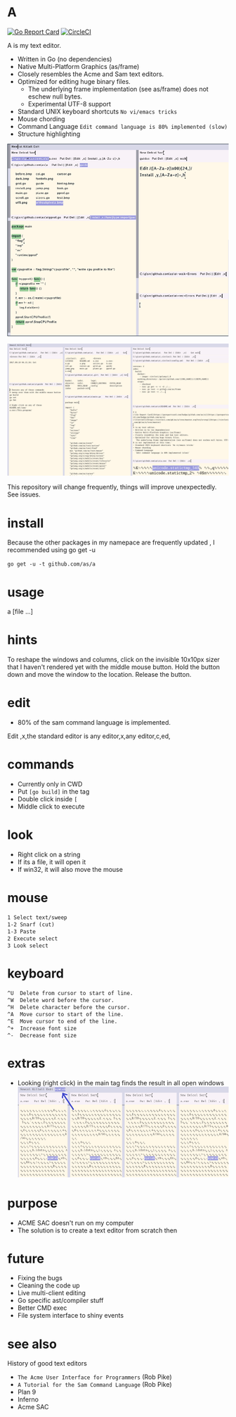 # A
[![Go Report Card](https://goreportcard.com/badge/github.com/as/a)](https://goreportcard.com/badge/github.com/as/a)
[![CircleCI](https://circleci.com/gh/as/a/tree/master.svg?style=svg)](https://circleci.com/gh/as/a/tree/master)

A is my text editor. 
- Written in Go (no dependencies)
- Native Multi-Platform Graphics (as/frame)
- Closely resembles the Acme and Sam text editors.
- Optimized for editing huge binary files. 
  - The underlying frame implementation (see as/frame) does not eschew null bytes.
  - Experimental UTF-8 support 
- Standard UNIX keyboard shortcuts `No vi/emacs tricks`
- Mouse chording
- Command Language
  `Edit command language is 80% implemented (slow)`
- Structure highlighting

![paint](install.png)

![paint](a.png)

This repository will change frequently, things will improve unexpectedly. See issues.

# install
Because the other packages in my namepace are frequently updated , I recommended using go get -u

`go get -u -t github.com/as/a`
 
# usage
a [file ...]

# hints
To reshape the windows and columns, click on the invisible 10x10px sizer that I haven't rendered yet with the middle mouse button. Hold the button down and move the window to the location. Release the button.

# edit
- 80% of the sam command language is implemented.

Edit ,x,the standard editor is any editor,x,any editor,c,ed,

# commands
- Currently only in CWD
- Put ```[go build]``` in the tag
- Double click inside ```[```
- Middle click to execute

# look
- Right click on a string
- If its a file, it will open it
- If win32, it will also move the mouse

# mouse
```
1 Select text/sweep
1-2 Snarf (cut)
1-3 Paste
2 Execute select
3 Look select
```

# keyboard
```
^U  Delete from cursor to start of line.
^W  Delete word before the cursor.
^H  Delete character before the cursor.
^A  Move cursor to start of the line.
^E  Move cursor to end of the line.
^+  Increase font size
^-  Decrease font size
```

# extras
- Looking (right click) in the main tag finds the result in all open windows
![paint](jump.png)    

# purpose
- ACME SAC doesn't run on my computer
- The solution is to create a text editor from scratch then

# future
- Fixing the bugs
- Cleaning the code up
- Live multi-client editing
- Go specific ast/compiler stuff
- Better CMD exec
- File system interface to shiny events

# see also
History of good text editors

- `The Acme User Interface for Programmers` (Rob Pike)
- `A Tutorial for the Sam Command Language` (Rob Pike)
- Plan 9 
- Inferno
- Acme SAC
